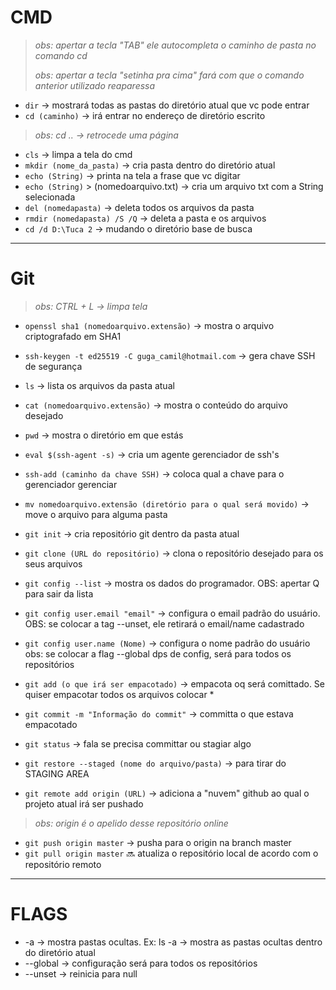 # CMD
>*obs: apertar a tecla "TAB" ele autocompleta o caminho de pasta no comando cd*
>
>*obs: apertar a tecla "setinha pra cima" fará com que o comando anterior utilizado reaparessa*

+ `dir` -> mostrará todas as pastas do diretório atual que vc pode entrar
+ `cd (caminho)` -> irá entrar no endereço de diretório escrito
>*obs: cd .. -> retrocede uma página*
+ `cls` -> limpa a tela do cmd
+ `mkdir (nome_da_pasta)` -> cria pasta dentro do diretório atual
+ `echo (String)` -> printa na tela a frase que vc digitar
+ `echo (String)` > (nomedoarquivo.txt) -> cria um arquivo txt com a String selecionada
+ `del (nomedapasta)` -> deleta todos os arquivos da pasta
+ `rmdir (nomedapasta) /S /Q` -> deleta a pasta e os arquivos
+ `cd /d D:\Tuca 2` -> mudando o diretório base de busca

***
# Git
>*obs: CTRL + L -> limpa tela*

+ `openssl sha1 (nomedoarquivo.extensão)` -> mostra o arquivo criptografado em SHA1
+ `ssh-keygen -t ed25519 -C guga_camil@hotmail.com` -> gera chave SSH de segurança
+ `ls` -> lista os arquivos da pasta atual
+ `cat (nomedoarquivo.extensão)` -> mostra o conteúdo do arquivo desejado
+ `pwd` -> mostra o diretório em que estás
+ `eval $(ssh-agent -s)` -> cria um agente gerenciador de ssh's
+ `ssh-add (caminho da chave SSH)` -> coloca qual a chave para o gerenciador gerenciar
+ `mv nomedoarquivo.extensão (diretório para o qual será movido)` -> move o arquivo para alguma pasta

+ `git init` -> cria repositório git dentro da pasta atual
+ `git clone (URL do repositório)` -> clona o repositório desejado para os seus arquivos
+ `git config --list` -> mostra os dados do programador. OBS: apertar Q para sair da lista
+ `git config user.email "email"` -> configura o email padrão do usuário. OBS:  se colocar a tag --unset, ele retirará o email/name cadastrado
+ `git config user.name (Nome)` -> configura o nome padrão do usuário obs: se colocar a flag --global dps de config, será para todos os repositórios
+ `git add (o que irá ser empacotado)` -> empacota oq será comittado. Se quiser empacotar todos os arquivos colocar *
+ `git commit -m "Informação do commit"` -> committa o que estava empacotado
+ `git status` -> fala se precisa committar ou stagiar algo
+ `git restore --staged (nome do arquivo/pasta)` -> para tirar do STAGING AREA
+ `git remote add origin (URL)` -> adiciona a "nuvem" github ao qual o projeto atual irá ser pushado
>*obs: origin é o apelido desse repositório online*
+ `git push origin master` -> pusha para o origin na branch master
+ `git pull origin master` 🔜 atualiza o repositório local de acordo com o repositório remoto

***
# FLAGS

+ -a -> mostra pastas ocultas. Ex: ls -a -> mostra as pastas ocultas dentro do diretório atual
+ --global -> configuração será para todos os repositórios
+ --unset -> reinicia para null
